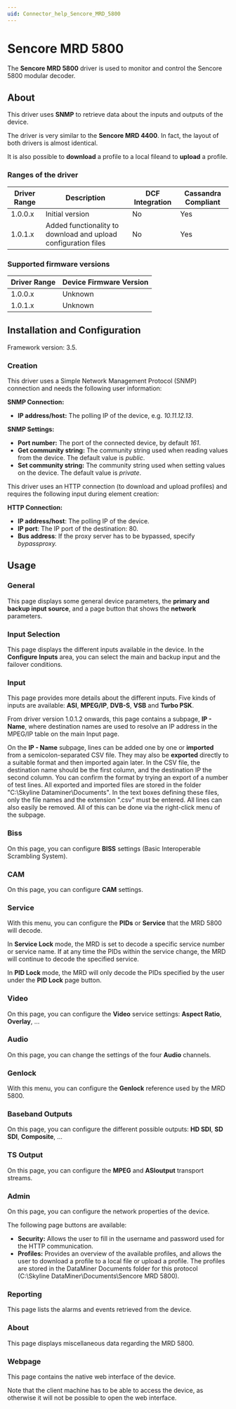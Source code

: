 ```yaml
---
uid: Connector_help_Sencore_MRD_5800
---
```


# Sencore MRD 5800

The **Sencore MRD 5800** driver is used to monitor and control the Sencore 5800 modular decoder.

## About

This driver uses **SNMP** to retrieve data about the inputs and outputs of the device.

The driver is very similar to the **Sencore MRD 4400**. In fact, the layout of both drivers is almost identical.

It is also possible to **download** a profile to a local fileand to **upload** a profile.

### Ranges of the driver

| **Driver Range** | **Description**                                                | **DCF Integration** | **Cassandra Compliant** |
|------------------|----------------------------------------------------------------|---------------------|-------------------------|
| 1.0.0.x          | Initial version                                                | No                  | Yes                     |
| 1.0.1.x          | Added functionality to download and upload configuration files | No                  | Yes                     |

### Supported firmware versions

| **Driver Range** | **Device Firmware Version** |
|------------------|-----------------------------|
| 1.0.0.x          | Unknown                     |
| 1.0.1.x          | Unknown                     |

## Installation and Configuration

Framework version: 3.5.

### Creation

This driver uses a Simple Network Management Protocol (SNMP) connection and needs the following user information:

**SNMP Connection:**

- **IP address/host:** The polling IP of the device, e.g. *10.11.12.13*.

**SNMP Settings:**

- **Port number:** The port of the connected device, by default *161*.
- **Get community string:** The community string used when reading values from the device. The default value is *public*.
- **Set community string:** The community string used when setting values on the device. The default value is *private*.

This driver uses an HTTP connection (to download and upload profiles) and requires the following input during element creation:

**HTTP Connection:**

- **IP address/host**: The polling IP of the device.
- **IP port**: The IP port of the destination: 80.
- **Bus address**: If the proxy server has to be bypassed, specify *bypassproxy.*

## Usage

### General

This page displays some general device parameters, the **primary and backup input source**, and a page button that shows the **network** parameters.

### Input Selection

This page displays the different inputs available in the device. In the **Configure Inputs** area, you can select the main and backup input and the failover conditions.

### Input

This page provides more details about the different inputs. Five kinds of inputs are available: **ASI**, **MPEG/IP**, **DVB-S**, **VSB** and **Turbo PSK**.

From driver version 1.0.1.2 onwards, this page contains a subpage, **IP - Name**, where destination names are used to resolve an IP address in the MPEG/IP table on the main Input page.

On the **IP - Name** subpage, lines can be added one by one or **imported** from a semicolon-separated CSV file. They may also be **exported** directly to a suitable format and then imported again later. In the CSV file, the destination name should be the first column, and the destination IP the second column. You can confirm the format by trying an export of a number of test lines. All exported and imported files are stored in the folder "C:\Skyline Dataminer\Documents". In the text boxes defining these files, only the file names and the extension ".csv" must be entered. All lines can also easily be removed. All of this can be done via the right-click menu of the subpage.

### Biss

On this page, you can configure **BISS** settings (Basic Interoperable Scrambling System).

### CAM

On this page, you can configure **CAM** settings.

### Service

With this menu, you can configure the **PIDs** or **Service** that the MRD 5800 will decode.

In **Service Lock** mode, the MRD is set to decode a specific service number or service name. If at any time the PIDs within the service change, the MRD will continue to decode the specified service.

In **PID Lock** mode, the MRD will only decode the PIDs specified by the user under the **PID Lock** page button.

### Video

On this page, you can configure the **Video** service settings: **Aspect Ratio**, **Overlay**, ...

### Audio

On this page, you can change the settings of the four **Audio** channels.

### Genlock

With this menu, you can configure the **Genlock** reference used by the MRD 5800.

### Baseband Outputs

On this page, you can configure the different possible outputs: **HD SDI**, **SD SDI**, **Composite**, ...

### TS Output

On this page, you can configure the **MPEG** and **ASIoutput** transport streams.

### Admin

On this page, you can configure the network properties of the device.

The following page buttons are available:

- **Security:** Allows the user to fill in the username and password used for the HTTP communication.
- **Profiles:** Provides an overview of the available profiles, and allows the user to download a profile to a local file or upload a profile. The profiles are stored in the DataMiner Documents folder for this protocol (C:\Skyline DataMiner\Documents\Sencore MRD 5800).

### Reporting

This page lists the alarms and events retrieved from the device.

### About

This page displays miscellaneous data regarding the MRD 5800.

### Webpage

This page contains the native web interface of the device.

Note that the client machine has to be able to access the device, as otherwise it will not be possible to open the web interface.
